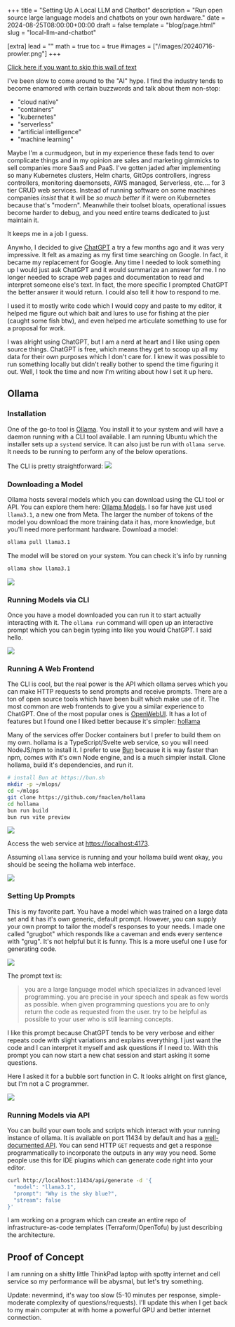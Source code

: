 +++
title = "Setting Up A Local LLM and Chatbot"
description = "Run open source large language models and chatbots on your own hardware."
date = 2024-08-25T08:00:00+00:00
draft = false
template = "blog/page.html"
slug = "local-llm-and-chatbot"

[extra]
lead = ""
math = true
toc = true
#images = ["/images/20240716-prowler.png"]
+++

[Click here if you want to skip this wall of text](#ollama)

I've been slow to come around to the "AI" hype. I find the industry tends to become enamored with certain buzzwords and talk about them non-stop:

* "cloud native"
* "containers"
* "kubernetes"
* "serverless"
* "artificial intelligence"
* "machine learning"

Maybe I'm a curmudgeon, but in my experience these fads tend to over complicate things and in my opinion are sales and marketing gimmicks to sell companies more SaaS and PaaS. I've gotten jaded after implementing so many Kubernetes clusters, Helm charts, GitOps controllers, ingress controllers, monitoring daemonsets, AWS managed, Serverless, etc.... for 3 tier CRUD web services. Instead of running software on some machines companies _insist_ that it will be _so much better_ if it were on Kubernetes because that's "modern". Meanwhile their toolset bloats, operational issues become harder to debug, and you need entire teams dedicated to just maintain it.

It keeps me in a job I guess.

Anywho, I decided to give [ChatGPT](https://chatgpt.com) a try a few months ago and it was very impressive. It felt as amazing as my first time searching on Google. In fact, it became my replacement for Google. Any time I needed to look something up I would just ask ChatGPT and it would summarize an answer for me. I no longer needed to scrape web pages and documentation to read and interpret someone else's text. In fact, the more specific I prompted ChatGPT the better answer it would return. I could also tell it how to respond to me.

I used it to mostly write code which I would copy and paste to my editor, it helped me figure out which bait and lures to use for fishing at the pier (caught some fish btw), and even helped me articulate something to use for a proposal for work.

I was alright using ChatGPT, but I am a nerd at heart and I like using open source things. ChatGPT is free, which means they get to scoop up all my data for their own purposes which I don't care for. I knew it was possible to run something locally but didn't really bother to spend the time figuring it out. Well, I took the time and now I'm writing about how I set it up here.

## Ollama

### Installation 

One of the go-to tool is [Ollama](https://ollama.com). You install it to your system and will have a daemon running with a CLI tool available. I am running Ubuntu which the installer sets up a `systemd` service. It can also just be run with `ollama serve`. It needs to be running to perform any of the below operations.

The CLI is pretty straightforward: ![](/images/20240825-ollama.png)

### Downloading a Model

Ollama hosts several models which you can download using the CLI tool or API. You can explore them here: [Ollama Models](https://ollama.com/models). I so far have just used `llama3.1`, a new one from Meta. The larger the number of tokens of the model you download the more training data it has, more knowledge, but you'll need more performant hardware. Download a model:

```bash
ollama pull llama3.1
```

The model will be stored on your system. You can check it's info by running 

```bash
ollama show llama3.1
```
![](/images/20240825-ollama-show.png)

### Running Models via CLI

Once you have a model downloaded you can run it to start actually interacting with it. The `ollama run` command will open up an interactive prompt which you can begin typing into like you would ChatGPT. I said hello.

![](/images/20240825-ollama-run.png)

### Running A Web Frontend

The CLI is cool, but the real power is the API which ollama serves which you can make HTTP requests to send prompts and receive prompts. There are a ton of open source tools which have been built which make use of it. The most common are web frontends to give you a similar experience to ChatGPT. One of the most popular ones is [OpenWebUI](https://openwebui.com). It has a lot of features but I found one I liked better because it's simpler: [hollama](https://github.com/fmaclen/hollama)

Many of the services offer Docker containers but I prefer to build them on my own. hollama is a TypeScript/Svelte web service, so you will need NodeJS/npm to install it. I prefer to use [Bun](https://bun.sh) because it is way faster than npm, comes with it's own Node engine, and is a much simpler install. Clone hollama, build it's dependencies, and run it.

```bash
# install Bun at https://bun.sh
mkdir -p ~/mlops/
cd ~/mlops
git clone https://github.com/fmaclen/hollama
cd hollama
bun run build
bun run vite preview
```

![](/images/20240825-hollama-vite.png)

Access the web service at [https://localhost:4173](https://localhost:4173).

Assuming `ollama` service is running and your hollama build went okay, you should be seeing the hollama web interface.

<img src="/images/20240825-hollama-main.png" />

### Setting Up Prompts

This is my favorite part. You have a model which was trained on a large data set and it has it's own generic, default prompt. However, you can supply your own prompt to tailor the model's responses to your needs. I made one called "grugbot" which responds like a caveman and ends every sentence with "grug". It's not helpful but it is funny. This is a more useful one I use for generating code.

<img src="/images/20240825-hollama-knowledge.png" />

The prompt text is:

> you are a large language model which specializes in advanced level programming. you are precise in your speech and speak as few words as possible. when given programming questions you are to only return the code as requested from the user. try to be helpful as possible to your user who is still learning concepts. 

I like this prompt because ChatGPT tends to be very verbose and either repeats code with slight variations and explains everything. I just want the code and I can interpret it myself and ask questions if I need to. With this prompt you can now start a new chat session and start asking it some questions.

Here I asked it for a bubble sort function in C. It looks alright on first glance, but I'm not a C programmer.

<img src="/images/20240825-hollama-session.png" />


### Running Models via API

You can build your own tools and scripts which interact with your running instance of ollama. It is available on port 11434 by default and has a [well-documented API](https://github.com/ollama/ollama/blob/main/docs/api.md). You can send HTTP `GET` requests and get a response programmatically to incorporate the outputs in any way you need. Some people use this for IDE plugins which can generate code right into your editor.

```bash
curl http://localhost:11434/api/generate -d '{
  "model": "llama3.1",
  "prompt": "Why is the sky blue?",
  "stream": false
}'
```

I am working on a program which can create an entire repo of infrastructure-as-code templates (Terraform/OpenTofu) by just describing the architecture. 

## Proof of Concept

I am running on a shitty little ThinkPad laptop with spotty internet and cell service so my performance will be abysmal, but let's try something.

Update: nevermind, it's way too slow (5-10 minutes per response, simple-moderate complexity of questions/requests). I'll update this when I get back to my main computer at with home a powerful GPU and better internet connection.

